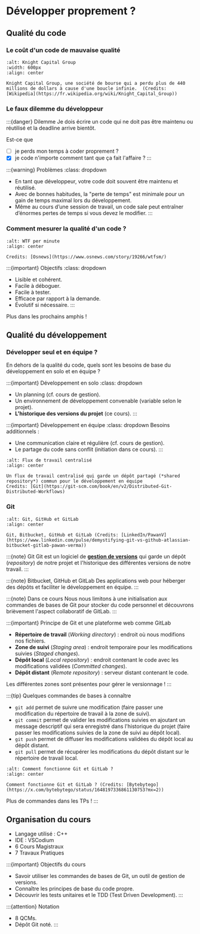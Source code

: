 # Développer proprement ?

## Qualité du code

### Le coût d'un code de mauvaise qualité

```{figure} ../images/knight-capital-group.png
:alt: Knight Capital Group
:width: 600px
:align: center

Knight Capital Group, une société de bourse qui a perdu plus de 440 millions de dollars à cause d'une boucle infinie.  (Credits: [Wikipedia](https://fr.wikipedia.org/wiki/Knight_Capital_Group))
```

### Le faux dilemme du développeur

:::{danger} Dilemme
Je dois écrire un code qui ne doit pas être maintenu ou réutilisé et la deadline arrive bientôt.

Est-ce que 
- [ ] je perds mon temps à coder proprement ?
- [X] je code n'importe comment tant que ça fait l'affaire ?
:::

:::{warning} Problèmes
:class: dropdown
- En tant que développeur, votre code doit souvent être maintenu et réutilisé.
- Avec de bonnes habitudes, la "perte de temps" est minimale pour un gain de temps maximal lors du développement.
- Même au cours d’une session de travail, un code sale peut entraîner d’énormes pertes de temps si vous devez le modifier.
:::

### Comment mesurer la qualité d'un code ?

```{figure} ../images/wtfm.jpg
:alt: WTF per minute
:align: center

Credits: [Osnews](https://www.osnews.com/story/19266/wtfsm/)
```

:::{important} Objectifs
:class: dropdown
- Lisible et cohérent.
- Facile à déboguer.
- Facile à tester.
- Efficace par rapport à la demande.
- Évolutif si nécessaire.
:::

Plus dans les prochains amphis !

## Qualité du développement

### Développer seul et en équipe ?

En dehors de la qualité du code, quels sont les besoins de base du développement en solo et en équipe ?

:::{important} Développement en solo
:class: dropdown
- Un planning (cf. cours de gestion).
- Un environnement de développement convenable (variable selon le projet).
- **L'historique des versions du projet** (ce cours).
:::

:::{important} Développement en équipe
:class: dropdown
Besoins additionnels :
- Une communication claire et régulière (cf. cours de gestion).
- Le partage du code sans conflit (initiation dans ce cours).
:::

```{figure} ../images/centralized-workflow.png
:alt: Flux de travail centralisé
:align: center

Un flux de travail centralisé qui garde un dépôt partagé (*shared repository*) commun pour le développement en équipe
Credits: [Git](https://git-scm.com/book/en/v2/Distributed-Git-Distributed-Workflows)
```

### Git

```{figure} ../images/git.jpeg
:alt: Git, GitHub et GitLab
:align: center

Git, Bitbucket, GitHub et GitLab (Credits: [LinkedIn/PawanV](https://www.linkedin.com/pulse/demystifying-git-vs-github-atlassian-bitbucket-gitlab-pawan-verma))
```

:::{note} Git
Git est un logiciel de [**gestion de versions**](https://fr.wikipedia.org/wiki/Gestion_de_versions) qui garde un dépôt (*repository*) de notre projet et l'historique des différentes versions de notre travail.
:::

:::{note} Bitbucket, GitHub et GitLab
Des applications web pour héberger des dépôts et faciliter le développement en équipe.
:::

:::{note} Dans ce cours
Nous nous limitons à une initialisation aux commandes de bases de Git pour stocker du code personnel et découvrons brièvement l'aspect collaboratif de GitLab.
:::

:::{important} Principe de Git et une plateforme web comme GitLab
- **Répertoire de travail** (*Working directory*) : endroit où nous modifions nos fichiers.
- **Zone de suivi** (*Staging area*) : endroit temporaire pour les modifications suivies (*Staged changes*).
- **Dépôt local** (*Local repository*) : endroit contenant le code avec les modifications validées (*Committed changes*).
- **Dépôt distant** (*Remote repository*) : serveur distant contenant le code.

Les différentes zones sont présentes pour gérer le versionnage !
:::

:::{tip} Quelques commandes de bases à connaître
- `git add` permet de suivre une modification (faire passer une modification du répertoire de travail à la zone de suivi).
- `git commit` permet de valider les modifications suivies en ajoutant un message descriptif qui sera enregistré dans l'historique du projet (faire passer les modifications suivies de la zone de suivi au dépôt local).
- `git push` permet de diffuser les modifications validées du dépôt local au dépôt distant.
- `git pull` permet de récupérer les modifications du dépôt distant sur le répertoire de travail local.

```{figure} ../images/git-workflow.jpeg
:alt: Comment fonctionne Git et GitLab ?
:align: center

Comment fonctionne Git et GitLab ? (Credits: [Bytebytego](https://x.com/bytebytego/status/1648197336861130753?mx=2))
```

Plus de commandes dans les TPs !
:::

## Organisation du cours

- Langage utilisé : C++
- IDE : VSCodium
- 6 Cours Magistraux
- 7 Travaux Pratiques

:::{important} Objectifs du cours
- Savoir utiliser les commandes de bases de Git, un outil de gestion de versions.
- Connaître les principes de base du code propre.
- Découvrir les tests unitaires et le TDD (Test Driven Development).
:::

:::{attention} Notation
- 8 QCMs.
- Dépôt Git noté.
:::